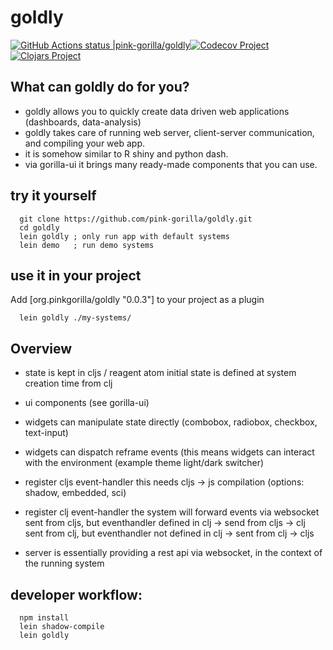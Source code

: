 # goldly

 [![GitHub Actions status |pink-gorilla/goldly](https://github.com/pink-gorilla/goldly/workflows/CI/badge.svg)](https://github.com/pink-gorilla/goldly/actions?workflow=CI)[![Codecov Project](https://codecov.io/gh/pink-gorilla/goldly/branch/master/graph/badge.svg)](https://codecov.io/gh/pink-gorilla/goldly)[![Clojars Project](https://img.shields.io/clojars/v/org.pinkgorilla/goldly.svg)](https://clojars.org/org.pinkgorilla/goldly)


## What can goldly do for you?

- goldly allows you to quickly create data driven web applications 
  (dashboards, data-analysis)
- goldly takes care of running web server, client-server communication,
  and compiling your web app. 
- it is somehow similar to R shiny and python dash.
- via gorilla-ui it brings many ready-made components that you can use.

## try it yourself

```
  git clone https://github.com/pink-gorilla/goldly.git
  cd goldly
  lein goldly ; only run app with default systems
  lein demo   ; run demo systems
```

## use it in your project

Add [org.pinkgorilla/goldly "0.0.3"] to your project as a plugin

```
  lein goldly ./my-systems/
```

## Overview

- state is kept in cljs / reagent atom
  initial state is defined at system creation time from clj

- ui components (see gorilla-ui)
  
- widgets can manipulate state directly
  (combobox, radiobox, checkbox, text-input)

- widgets can dispatch reframe events
  (this means widgets can interact with the environment (example theme light/dark switcher)

- register cljs event-handler
  this needs cljs -> js compilation  (options: shadow, embedded, sci)

- register clj event-handler
  the system will forward events via websocket
     sent from cljs, but eventhandler defined in clj -> send from cljs -> clj
     sent from clj, but eventhandler not defined in clj -> sent from clj -> cljs

- server is essentially providing a rest api via websocket, in the context of
  the running system


## developer workflow:

```
  npm install
  lein shadow-compile
  lein goldly
```

